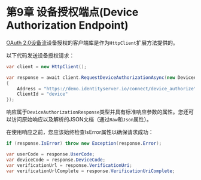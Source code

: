 # 第9章 设备授权端点(Device Authorization Endpoint)
[OAuth 2.0设备流](https://tools.ietf.org/html/rfc7662)设备授权的客户端库是作为`HttpClient`扩展方法提供的。

以下代码发送设备授权请求：

``` C#
var client = new HttpClient();

var response = await client.RequestDeviceAuthorizationAsync(new DeviceAuthorizationRequest
{
    Address = "https://demo.identityserver.io/connect/device_authorize",
    ClientId = "device"
});
```   

响应属于`DeviceAuthorizationResponse`类型并具有标准响应参数的属性。您还可以访问原始响应以及解析的JSON文档（通过`Raw`和`Json`属性）。

在使用响应之前，您应该始终检查IsError属性以确保请求成功：

``` C#
if (response.IsError) throw new Exception(response.Error);

var userCode = response.UserCode;
var deviceCode = response.DeviceCode;
var verificationUrl = response.VerificationUri;
var verificationUrlComplete = response.VerificationUriComplete;
```